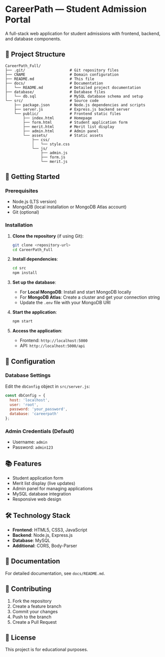 # CareerPath — Student Admission Portal

A full-stack web application for student admissions with frontend, backend, and database components.

## 📁 Project Structure

```
CareerPath_Full/
├── .git/                    # Git repository files
├── CNAME                    # Domain configuration
├── README.md                # This file
├── docs/                    # Documentation
│   └── README.md            # Detailed project documentation
├── database/                # Database files
│   └── db.sql               # MySQL database schema and setup
└── src/                     # Source code
    ├── package.json         # Node.js dependencies and scripts
    ├── server.js            # Express.js backend server
    └── public/              # Frontend static files
        ├── index.html       # Homepage
        ├── form.html        # Student application form
        ├── merit.html       # Merit list display
        ├── admin.html       # Admin panel
        └── assets/          # Static assets
            ├── css/
            │   └── style.css
            └── js/
                ├── admin.js
                ├── form.js
                └── merit.js
```

## 🚀 Getting Started

### Prerequisites
- Node.js (LTS version)
- MongoDB (local installation or MongoDB Atlas account)
- Git (optional)

### Installation

1. **Clone the repository** (if using Git):
   ```bash
   git clone <repository-url>
   cd CareerPath_Full
   ```

2. **Install dependencies**:
   ```bash
   cd src
   npm install
   ```

3. **Set up the database**:
   - For **Local MongoDB**: Install and start MongoDB locally
   - For **MongoDB Atlas**: Create a cluster and get your connection string
   - Update the `.env` file with your MongoDB URI

4. **Start the application**:
   ```bash
   npm start
   ```

5. **Access the application**:
   - Frontend: `http://localhost:5000`
   - API: `http://localhost:5000/api`

## 🔧 Configuration

### Database Settings
Edit the `dbConfig` object in `src/server.js`:
```javascript
const dbConfig = {
  host: 'localhost',
  user: 'root',
  password: 'your_password',
  database: 'careerpath'
};
```

### Admin Credentials (Default)
- Username: `admin`
- Password: `admin123`

## 📚 Features

- Student application form
- Merit list display (live updates)
- Admin panel for managing applications
- MySQL database integration
- Responsive web design

## 🛠 Technology Stack

- **Frontend**: HTML5, CSS3, JavaScript
- **Backend**: Node.js, Express.js
- **Database**: MySQL
- **Additional**: CORS, Body-Parser

## 📖 Documentation

For detailed documentation, see `docs/README.md`.

## 🤝 Contributing

1. Fork the repository
2. Create a feature branch
3. Commit your changes
4. Push to the branch
5. Create a Pull Request

## 📄 License

This project is for educational purposes.